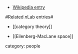 * [Wikipedia entry](http://en.wikipedia.org/wiki/Samuel_Eilenberg)

#Related $n$Lab entries#

* [[category theory]]

* [[Eilenberg-MacLane space]]

category: people